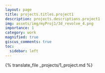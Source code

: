```yaml
---
layout: page
title: projects.titles.project1 
description: projects.descriptions.project1
img: assets/img/myProj1/3d_revolve_4.png
importance: 1
category: work
magnified: true
giscus_comments: true
toc:
  sidebar: left
---
```


{% translate_file _projects/1_project.md %}